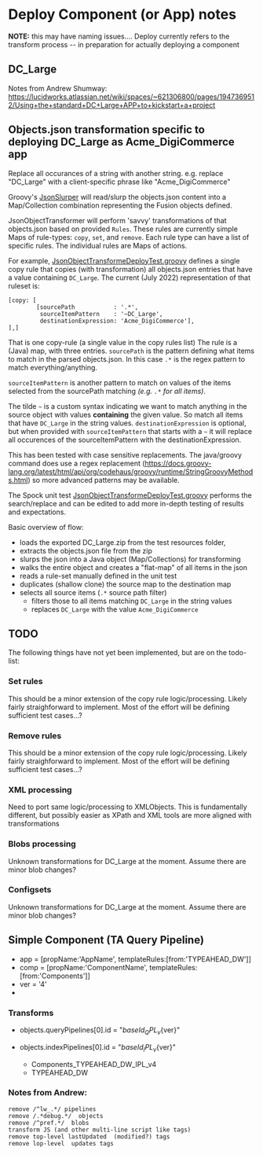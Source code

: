 # Deploy Component (or App) notes

**NOTE:** this may have naming issues....
Deploy currently refers to the transform process -- in preparation for actually deploying a component



##  DC_Large
Notes from Andrew Shumway:
https://lucidworks.atlassian.net/wiki/spaces/~621306800/pages/1947369512/Using+the+standard+DC+Large+APP+to+kickstart+a+project


## Objects.json transformation specific to deploying DC_Large as Acme_DigiCommerce app

Replace all occurances of a string with another string.
e.g. replace "DC_Large" with a client-specific phrase like "Acme_DigiCommerce"

Groovy's [JsonSlurper](http://docs.groovy-lang.org/next/html/gapi/groovy/json/JsonSlurper.html) will read/slurp the objects.json content into a Map/Collection combination representing the Fusion objects defined. 

JsonObjectTransformer will perform 'savvy' transformations of that objects.json based on provided `Rules`. These rules are currently simple Maps of rule-types: `copy`, `set`, and `remove`. 
Each rule type can have a list of specific rules. The individual rules are Maps of actions.

For example, [JsonObjectTransformeDeployTest.groovy](https://github.com/seanoc5/upval/blob/master/src/test/groovy/com/lucidworks/ps/transform/JsonObjectTransformeDeployTest.groovy) defines a single copy rule that copies (with transformation) all objects.json entries that have a value containing `DC_Large`. 
The current (July 2022)  representation of that ruleset is: 
```
[copy: [
        [sourcePath           : '.*',
         sourceItemPattern    : '~DC_Large',
         destinationExpression: 'Acme_DigiCommerce'],
],]
```
That is one copy-rule (a single value in the copy rules list)
The rule is a (Java) map, with three entries. 
`sourcePath` is the pattern defining what items to match in the parsed objects.json. In this case `.*` is the regex pattern to match everything/anything.

`sourceItemPattern` is another pattern to match on values of the items selected from the sourcePath matching _(e.g. `.*` for all items)_.

The tilde `~` is a custom syntax indicating we want to match anything in the source object with values **containing** the given value. So match all items that have `DC_Large` in the string values.
`destinationExpression` is optional, but when provided with `sourceItemPattern` that starts with a `~` it will replace all occurences of the sourceItemPattern with the destinationExpression. 

This has been tested with case sensitive replacements. The java/groovy command does use a regex replacement (https://docs.groovy-lang.org/latest/html/api/org/codehaus/groovy/runtime/StringGroovyMethods.html) so more advanced patterns may be available. 

The Spock unit test  [JsonObjectTransformeDeployTest.groovy](https://github.com/seanoc5/upval/blob/master/src/test/groovy/com/lucidworks/ps/transform/JsonObjectTransformeDeployTest.groovy) performs the search/replace and can be edited to add more in-depth testing of results and expectations. 

Basic overview of flow: 
* loads  the exported DC_Large.zip from the test resources folder,
* extracts the objects.json file from the zip
* slurps the json into a Java object (Map/Collections) for transforming
* walks the entire object and creates a "flat-map" of all items in the json
* reads a rule-set manually defined in the unit test
* duplicates (shallow clone) the source map to the destination map
* selects all source items (`.*` source path filter)
  * filters those to all items matching `DC_Large` in the string values 
  * replaces `DC_Large` with the value `Acme_DigiCommerce`


## TODO
The following things have not yet been implemented, but are on the todo-list:

### Set rules
This should be a minor extension of the copy rule logic/processing. Likely fairly straighforward to implement. Most of the effort will be defining sufficient test cases...?

### Remove rules
This should be a minor extension of the copy rule logic/processing. Likely fairly straighforward to implement. Most of the effort will be defining sufficient test cases...?


### XML processing
Need to port same logic/processing to XMLObjects.
This is fundamentally different, but possibly easier as XPath and XML tools are more aligned with transformations

### Blobs processing
Unknown transformations for DC_Large at the moment. Assume there are minor blob changes? 

### Configsets
Unknown transformations for DC_Large at the moment. Assume there are minor blob changes?


## Simple Component (TA Query Pipeline)
- app = [propName:'AppName', templateRules:[from:'TYPEAHEAD_DW']]
- comp = [propName:'ComponentName', templateRules:[from:'Components']]
- ver = '4'
- 

### Transforms
- objects.queryPipelines[0].id = "${baseId}_QPL_v${ver}"

- objects.indexPipelines[0].id = "${baseId}_IPL_v${ver}"
  - Components_TYPEAHEAD_DW_IPL_v4 
  - TYPEAHEAD_DW


### Notes from Andrew:
    remove /^lw_.*/ pipelines
    remove /.*debug.*/  objects
    remove /^pref.*/  blobs
    transform JS (and other multi-line script like tags)
    remove top-level lastUpdated  (modified?) tags
    remove lop-level  updates tags

